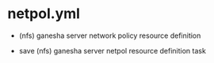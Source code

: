 



# netpol.yml


* (nfs) ganesha server network policy resource definition

* save (nfs) ganesha server netpol resource definition task